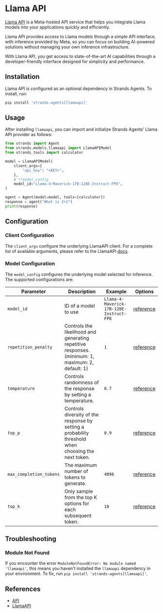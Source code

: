 # Llama API

[Llama API](https://llama.developer.meta.com/) is a Meta-hosted API service that helps you integrate Llama models into your applications quickly and efficiently.

Llama API provides access to Llama models through a simple API interface, with inference provided by Meta, so you can focus on building AI-powered solutions without managing your own inference infrastructure.

With Llama API, you get access to state-of-the-art AI capabilities through a developer-friendly interface designed for simplicity and performance.

## Installation

Llama API is configured as an optional dependency in Strands Agents. To install, run:

```bash
pip install 'strands-agents[llamaapi]'
```

## Usage

After installing `llamaapi`, you can import and initialize Strands Agents' Llama API provider as follows:

```python
from strands import Agent
from strands.models.llamaapi import LlamaAPIModel
from strands_tools import calculator

model = LlamaAPIModel(
    client_args={
        "api_key": "<KEY>",
    },
    # **model_config
    model_id="Llama-4-Maverick-17B-128E-Instruct-FP8",
)

agent = Agent(model=model, tools=[calculator])
response = agent("What is 2+2")
print(response)
```

## Configuration

### Client Configuration

The `client_args` configure the underlying LlamaAPI client. For a complete list of available arguments, please refer to the LlamaAPI [docs](https://llama.developer.meta.com/docs/).


### Model Configuration

The `model_config` configures the underlying model selected for inference. The supported configurations are:

|  Parameter | Description                                                                                         | Example | Options |
|------------|-----------------------------------------------------------------------------------------------------|---------|---------|
| `model_id` | ID of a model to use                                                                                | `Llama-4-Maverick-17B-128E-Instruct-FP8` | [reference](https://llama.developer.meta.com/docs/)
| `repetition_penalty` | Controls the likelihood and generating repetitive responses. (minimum: 1, maximum: 2, default: 1)   |  `1`  | [reference](https://llama.developer.meta.com/docs/api/chat)
| `temperature` | Controls randomness of the response by setting a temperature.                                       | `0.7` | [reference](https://llama.developer.meta.com/docs/api/chat)
| `top_p` | Controls diversity of the response by setting a probability threshold when choosing the next token. | `0.9` | [reference](https://llama.developer.meta.com/docs/api/chat)
| `max_completion_tokens` | The maximum number of tokens to generate.                                                           | `4096` | [reference](https://llama.developer.meta.com/docs/api/chat)
| `top_k` | Only sample from the top K options for each subsequent token.                                       | `10` | [reference](https://llama.developer.meta.com/docs/api/chat)


## Troubleshooting

### Module Not Found

If you encounter the error `ModuleNotFoundError: No module named 'llamaapi'`, this means you haven't installed the `llamaapi` dependency in your environment. To fix, run `pip install 'strands-agents[llamaapi]'`.

## References

- [API](../../../api-reference/models.md)
- [LlamaAPI](https://llama.developer.meta.com/docs/)
